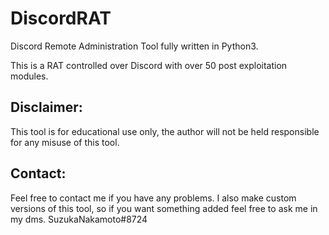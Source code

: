 # DiscordRAT
Discord Remote Administration Tool fully written in Python3.

This is a RAT controlled over Discord with over 50 post exploitation modules.

## **Disclaimer:**

This tool is for educational use only, the author will not be held responsible for any misuse of this tool.

## **Contact:**
Feel free to contact me if you have any problems.
I also make custom versions of this tool, so if you want something added feel free to ask me in my dms.
SuzukaNakamoto#8724
